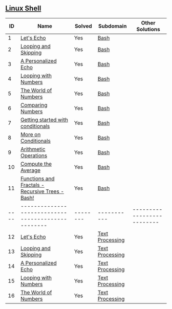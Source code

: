 ## [Linux Shell](https://www.hackerrank.com/domains/shell)

| ID | Name                                             | Solved | Subdomain | Other Solutions          |
|----|--------------------------------------------------|--------|-----------|--------------------------|
| 1  | [Let's Echo](/README.md)                 | Yes    | [Bash](https://www.hackerrank.com/domains/shell)    |                          |
| 2  | [Looping and Skipping](Problem2/README.md)                | Yes    | [Bash](https://www.hackerrank.com/domains/shell)    |                          |
| 3  | [A Personalized Echo](Problem1/README.md)                 | Yes    | [Bash](https://www.hackerrank.com/domains/shell)    |                          |
| 4  | [Looping with Numbers](Problem2/README.md)                | Yes    | [Bash](https://www.hackerrank.com/domains/shell)    |                          |
| 5  | [The World of Numbers](Problem1/README.md)                 | Yes    | [Bash](https://www.hackerrank.com/domains/shell)    |                          |
| 6  | [Comparing Numbers](Problem2/README.md)                | Yes    | [Bash](https://www.hackerrank.com/domains/shell)    |                          |
| 7  | [Getting started with conditionals](Problem1/README.md)                 | Yes    | [Bash](https://www.hackerrank.com/domains/shell)    |                          |
| 8  | [More on Conditionals](Problem2/README.md)                | Yes    | [Bash](https://www.hackerrank.com/domains/shell)    |                          |
| 9  | [Arithmetic Operations](Problem1/README.md)                 | Yes    | [Bash](https://www.hackerrank.com/domains/shell)    |                          |
| 10  | [Compute the Average](Problem2/README.md)                | Yes    | [Bash](https://www.hackerrank.com/domains/shell)    |                          |
| 11  | [Functions and Fractals - Recursive Trees - Bash!](Problem2/README.md)                | Yes    | [Bash](https://www.hackerrank.com/domains/shell)    |                          |
|----|--------------------------------------------------|--------|-----------|--------------------------|
| 12  | [Let's Echo](/README.md)                 | Yes    | [Text Processing](https://www.hackerrank.com/domains/shell)    |                          |
| 13  | [Looping and Skipping](Problem2/README.md)                | Yes    | [Text Processing](https://www.hackerrank.com/domains/shell)    |                          |
| 14  | [A Personalized Echo](Problem1/README.md)                 | Yes    | [Text Processing](https://www.hackerrank.com/domains/shell)    |                          |
| 15  | [Looping with Numbers](Problem2/README.md)                | Yes    | [Text Processing](https://www.hackerrank.com/domains/shell)    |                          |
| 16  | [The World of Numbers](Problem1/README.md)                 | Yes    | [Text Processing](https://www.hackerrank.com/domains/shell)    |                          |
